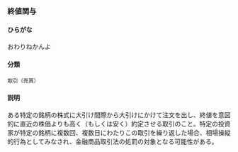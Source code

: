 <div style="display:none;">

## [あ行](securities-terms?id=あ行)

</div>

### 終値関与

#### ひらがな

おわりねかんよ

#### 分類

`取引（売買）`

#### 説明

ある特定の銘柄の株式に大引け間際から大引けにかけて注文を出し、終値を意図的に直近の株価よりも高く（もしくは安く）約定させる取引のこと。特定の投資家が特定の銘柄に複数回、複数日にわたりこの取引を繰り返した場合、相場操縦的行為としてみなされ、金融商品取引法の処罰の対象となる可能性がある。

<div style="display:none;">

## [か行](securities-terms?id=か行)
## [さ行](securities-terms?id=さ行)
## [た行](securities-terms?id=た行)
## [な行](securities-terms?id=な行)
## [は行](securities-terms?id=は行)
## [ま行](securities-terms?id=ま行)
## [や行](securities-terms?id=や行)
## [ら行](securities-terms?id=ら行)
## [わ行](securities-terms?id=わ行)
## [英数字・記号](securities-terms?id=英数字・記号)

</div>

